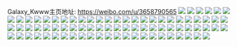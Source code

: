 Galaxy_Kwww主页地址: https://weibo.com/u/3658790565 
![](https://wx4.sinaimg.cn/mw2000/da14b6a5gy1h95uur2ipbj21wc2j4u0y.jpg) 
![](https://wx4.sinaimg.cn/mw2000/da14b6a5gy1h95uujpubqj21yg2lxx6p.jpg) 
![](https://wx4.sinaimg.cn/mw2000/da14b6a5gy1h95uuku8j6j229w3184qq.jpg) 
![](https://wx4.sinaimg.cn/mw2000/da14b6a5gy1h95uuo64i7j221n2q61ky.jpg) 
![](https://wx4.sinaimg.cn/mw2000/da14b6a5gy1h95uupphuoj221a2pp7wi.jpg) 
![](https://wx4.sinaimg.cn/mw2000/da14b6a5gy1h95uun13uyj21ut2h3x6p.jpg) 
![](https://wx4.sinaimg.cn/mw2000/da14b6a5gy1h8vk1htq0tj21ox298e81.jpg) 
![](https://wx4.sinaimg.cn/mw2000/da14b6a5gy1h8vk1kapt5j21kr23ohdt.jpg) 
![](https://wx4.sinaimg.cn/mw2000/da14b6a5gy1h8vk4j24xej21vo2i8x6p.jpg) 
![](https://wx4.sinaimg.cn/mw2000/da14b6a5gy1h8vk1m3ohtj21ww2jvkjm.jpg) 
![](https://wx4.sinaimg.cn/mw2000/da14b6a5gy1h8r11oxfmxj21o02yonpd.jpg) 
![](https://wx4.sinaimg.cn/mw2000/da14b6a5gy1h8r11o3utzj21o02yonpd.jpg) 
![](https://wx4.sinaimg.cn/mw2000/da14b6a5gy1h8qpw9t7goj21zf2n8u0x.jpg) 
![](https://wx4.sinaimg.cn/mw2000/da14b6a5gy1h8qpwauarwj21xy2l9npd.jpg) 
![](https://wx4.sinaimg.cn/mw2000/da14b6a5gy1h8qpwbwa7bj21zm2ninpd.jpg) 
![](https://wx4.sinaimg.cn/mw2000/da14b6a5gy1h8qpw4m42ej22dr36cnpf.jpg) 
![](https://wx4.sinaimg.cn/mw2000/da14b6a5gy1h8qpvzomt9j22dr36chdv.jpg) 
![](https://wx4.sinaimg.cn/mw2000/da14b6a5gy1h8qpw8l7jzj22dr36ce83.jpg) 
![](https://wx4.sinaimg.cn/mw2000/da14b6a5gy1h8qpvts0h8j21u12g1e81.jpg) 
![](https://wx4.sinaimg.cn/mw2000/da14b6a5gy1h8fdxc1zjlj21jk223kjl.jpg) 
![](https://wx4.sinaimg.cn/mw2000/da14b6a5gy1h8fdxgm1r6j22032o47wj.jpg) 
![](https://wx4.sinaimg.cn/mw2000/da14b6a5gy1h8fdxduxwzj223f2skhdu.jpg) 
![](https://wx4.sinaimg.cn/mw2000/da14b6a5gy1h8fdxb4wbaj21yl2m47wi.jpg) 
![](https://wx4.sinaimg.cn/mw2000/da14b6a5gy1h8apgirm9tj222y2rxhdu.jpg) 
![](https://wx4.sinaimg.cn/mw2000/da14b6a5gy1h8apgevdydj21v82hmhdt.jpg) 
![](https://wx4.sinaimg.cn/mw2000/da14b6a5gy1h8apgjsk0hj21sc2dskjl.jpg) 
![](https://wx4.sinaimg.cn/mw2000/da14b6a5gy1h8apgft7pnj21sc2dskjl.jpg) 
![](https://wx4.sinaimg.cn/mw2000/da14b6a5gy1h89pa1ddfhj21nr27ob2a.jpg) 
![](https://wx4.sinaimg.cn/mw2000/da14b6a5gy1h89pa2lnymj21ls2514qq.jpg) 
![](https://wx4.sinaimg.cn/mw2000/da14b6a5gy1h89pa40okxj21nk27fb2a.jpg) 
![](https://wx4.sinaimg.cn/mw2000/da14b6a5gy1h89pa6jjokj21og28m7wi.jpg) 
![](https://wx4.sinaimg.cn/mw2000/da14b6a5gy1h86agl13qgj21pw2agkjl.jpg) 
![](https://wx4.sinaimg.cn/mw2000/da14b6a5gy1h86agiannsj21ok28se81.jpg) 
![](https://wx4.sinaimg.cn/mw2000/da14b6a5gy1h82bwxjq24j21sc2ds4qr.jpg) 
![](https://wx4.sinaimg.cn/mw2000/da14b6a5gy1h82bwu5bijj21sc2dsx6p.jpg) 
![](https://wx4.sinaimg.cn/mw2000/da14b6a5gy1h82bwytob5j21sc2dse82.jpg) 
![](https://wx4.sinaimg.cn/mw2000/da14b6a5gy1h82bwzzmjcj21sc2dshdu.jpg) 
![](https://wx4.sinaimg.cn/mw2000/da14b6a5gy1h82bx1ahfkj21sc2dsb2a.jpg) 
![](https://wx4.sinaimg.cn/mw2000/da14b6a5gy1h7zclg2vl3j20v915oaok.jpg) 
![](https://wx4.sinaimg.cn/mw2000/da14b6a5gy1h7zcjk1cjbj20v915o4gj.jpg) 
![](https://wx4.sinaimg.cn/mw2000/da14b6a5gy1h7vse5vm1qj21hj1zex1c.jpg) 
![](https://wx4.sinaimg.cn/mw2000/da14b6a5gy1h7vse4ov08j21id20hx1p.jpg) 
![](https://wx4.sinaimg.cn/mw2000/da14b6a5gy1h7ukizxjupj21xq2kzb2a.jpg) 
![](https://wx4.sinaimg.cn/mw2000/da14b6a5ly1h7u8cddljxj21wf2j87wh.jpg) 
![](https://wx4.sinaimg.cn/mw2000/da14b6a5ly1h7u8cava78j21ux2h9b29.jpg) 
![](https://wx4.sinaimg.cn/mw2000/da14b6a5ly1h7u8cbozhoj21w92j01kx.jpg) 
![](https://wx4.sinaimg.cn/mw2000/da14b6a5ly1h7u8ceckr0j223n2svhdt.jpg) 
![](https://wx4.sinaimg.cn/mw2000/da14b6a5ly1h7u8ccmictj21y22lfe81.jpg) 
![](https://wx4.sinaimg.cn/mw2000/da14b6a5gy1h7tm9kk8tmj21vg2hxkjl.jpg) 
![](https://wx4.sinaimg.cn/mw2000/da14b6a5gy1h7tm9mit1tj21uy2h9kjl.jpg) 
![](https://wx4.sinaimg.cn/mw2000/da14b6a5gy1h7j1ps5smyj21rw2d7qv6.jpg) 
![](https://wx4.sinaimg.cn/mw2000/da14b6a5gy1h7j1pqybg6j21r22c3kjm.jpg) 
![](https://wx4.sinaimg.cn/mw2000/da14b6a5gy1h7j1pm9s3cj21p829m7wj.jpg) 
![](https://wx4.sinaimg.cn/mw2000/da14b6a5gy1h7j1pomohbj21rn2cvqv6.jpg) 
![](https://wx4.sinaimg.cn/mw2000/da14b6a5gy1h7j1pn8jo6j21ej1vdqv5.jpg) 
![](https://wx4.sinaimg.cn/mw2000/da14b6a5gy1h7j1ppq6goj21lz25b7wi.jpg) 
![](https://wx4.sinaimg.cn/mw2000/da14b6a5gy1h7ar7895hoj21nf2781jt.jpg) 
![](https://wx4.sinaimg.cn/mw2000/da14b6a5gy1h7ar790vwhj21qd2b6e7i.jpg) 
![](https://wx4.sinaimg.cn/mw2000/da14b6a5gy1h7ar7c354yj21nw27vhdt.jpg) 
![](https://wx4.sinaimg.cn/mw2000/da14b6a5gy1h7ar7b6gmwj21n226r4qp.jpg) 
![](https://wx4.sinaimg.cn/mw2000/da14b6a5gy1h7ar6xmah5j21sc2dsqv5.jpg) 
![](https://wx4.sinaimg.cn/mw2000/da14b6a5gy1h74774n2k5j21fj1wp468.jpg) 
![](https://wx4.sinaimg.cn/mw2000/da14b6a5gy1h74773j1pnj21iv215hdt.jpg) 
![](https://wx4.sinaimg.cn/mw2000/da14b6a5gy1h74775z42aj21iu215dht.jpg) 
![](https://wx4.sinaimg.cn/mw2000/da14b6a5gy1h74776lheuj21mw26jdvc.jpg) 
![](https://wx4.sinaimg.cn/mw2000/da14b6a5gy1h6ybvqijlpj21rq2cye81.jpg) 
![](https://wx4.sinaimg.cn/mw2000/da14b6a5gy1h6ybvp97zyj21r02c0hdt.jpg) 
![](https://wx4.sinaimg.cn/mw2000/da14b6a5gy1h6y7okib1qj21uz2hbkjm.jpg) 
![](https://wx4.sinaimg.cn/mw2000/da14b6a5gy1h6y2gjgkh5j21z82mzhdu.jpg) 
![](https://wx4.sinaimg.cn/mw2000/da14b6a5gy1h6q76b53gtj21o02804qq.jpg) 
![](https://wx4.sinaimg.cn/mw2000/da14b6a5gy1h6q767nx4tj21o0280x6p.jpg) 
![](https://wx4.sinaimg.cn/mw2000/da14b6a5gy1h6j42eanzej221g2q0guq.jpg) 
![](https://wx4.sinaimg.cn/mw2000/da14b6a5gy1h6j42f8112j21uy2ha7ds.jpg) 
![](https://wx4.sinaimg.cn/mw2000/da14b6a5gy1h6j42jg2m8j22bz340qv7.jpg) 
![](https://wx4.sinaimg.cn/mw2000/da14b6a5gy1h6j42gwks3j22c03407wk.jpg) 
![](https://wx4.sinaimg.cn/mw2000/da14b6a5gy1h4tx4j64jfj210e1cindq.jpg) 
![](https://wx4.sinaimg.cn/mw2000/da14b6a5gy1h4tx4kp0b6j216z1lbx35.jpg) 
![](https://wx4.sinaimg.cn/mw2000/da14b6a5gy1h4tx4hjvabj214d1htwzj.jpg) 
![](https://wx4.sinaimg.cn/mw2000/da14b6a5gy1h4tx4i64njj211r1ectl7.jpg) 
